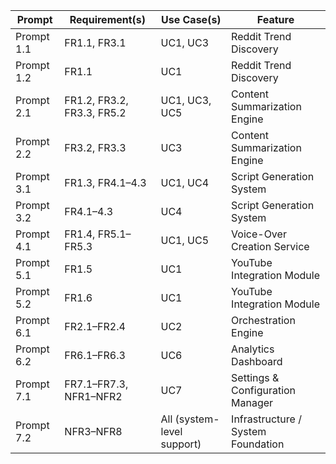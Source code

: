 | **Prompt** | **Requirement(s)**         | **Use Case(s)**            | **Feature**                        |
| ---------- | -------------------------- | -------------------------- | ---------------------------------- |
| Prompt 1.1 | FR1.1, FR3.1               | UC1, UC3                   | Reddit Trend Discovery             |
| Prompt 1.2 | FR1.1                      | UC1                        | Reddit Trend Discovery             |
| Prompt 2.1 | FR1.2, FR3.2, FR3.3, FR5.2 | UC1, UC3, UC5              | Content Summarization Engine       |
| Prompt 2.2 | FR3.2, FR3.3               | UC3                        | Content Summarization Engine       |
| Prompt 3.1 | FR1.3, FR4.1–4.3           | UC1, UC4                   | Script Generation System           |
| Prompt 3.2 | FR4.1–4.3                  | UC4                        | Script Generation System           |
| Prompt 4.1 | FR1.4, FR5.1–FR5.3         | UC1, UC5                   | Voice-Over Creation Service        |
| Prompt 5.1 | FR1.5                      | UC1                        | YouTube Integration Module         |
| Prompt 5.2 | FR1.6                      | UC1                        | YouTube Integration Module         |
| Prompt 6.1 | FR2.1–FR2.4                | UC2                        | Orchestration Engine               |
| Prompt 6.2 | FR6.1–FR6.3                | UC6                        | Analytics Dashboard                |
| Prompt 7.1 | FR7.1–FR7.3, NFR1–NFR2     | UC7                        | Settings & Configuration Manager   |
| Prompt 7.2 | NFR3–NFR8                  | All (system-level support) | Infrastructure / System Foundation |